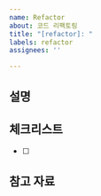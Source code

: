 ```yaml
---
name: Refactor
about: 코드 리팩토링
title: "[refactor]: "
labels: refactor
assignees: ''

---
```


## 설명
<!-- 진행할 작업 내용 작성 -->

## 체크리스트
- [ ]

## 참고 자료

<!-- 참고한 레퍼런스 -->
